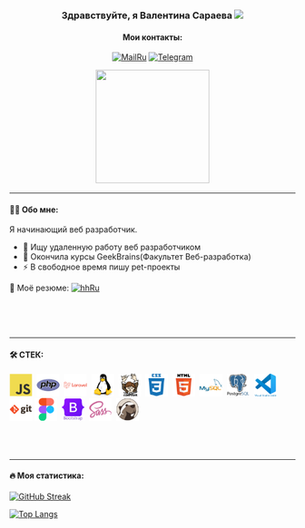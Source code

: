<div align="center">

  ### Здравствуйте, я Валентина Сараева <img src="https://github.com/blackcater/blackcater/raw/main/images/Hi.gif" height="32"/>
   
  #### Мои контакты:
  <a href="mailto:sarayeva.valentina@mail.ru"><img src="https://img.shields.io/badge/@Mail-blue?style=for-the-badge&logo=mail&logoColor=white" alt="MailRu"/></a>
  <a href="https://t.me/kantor07" target="_blank" ><img src="https://img.shields.io/badge/Telegram-blue?style=for-the-badge&logo=telegram&logoColor=white" alt="Telegram"/></a>
</div>

<div align="center">
 <img src="https://media.giphy.com/media/VIKOfvqJHcVDrdVivT/giphy.gif" width="200" height="200"/>
</div>

---
#### :woman_technologist: Обо мне:
Я начинающий веб разработчик. 
- :telescope: Ищу удаленную работу веб разработчиком
- :seedling: Окончила курсы GeekBrains(Факультет Веб-разработка)
- :zap: В свободное время пишу pet-проекты

:page_with_curl: Моё резюме:
[<img src="https://img.shields.io/badge/hh.ru-red?style=for-the-badge&logo=headhanter&logoColor=white" alt="hhRu"/>](https://hh.ru/resume/c9b485edff0ce011750039ed1f4e6348654c4b?hhtmFrom=resume_list")

<br>
<br>
<br>

---
#### :hammer_and_wrench: СТЕК:
<div>
  <img src="https://github.com/devicons/devicon/blob/master/icons/javascript/javascript-original.svg" title="JavaScript" alt="JavaScript" width="40" height="40"/>&nbsp;
  <img src="https://github.com/devicons/devicon/blob/master/icons/php/php-original.svg" title="PHP" alt="PHP" width="40" height="40"/>&nbsp;
  <img src="https://github.com/devicons/devicon/blob/master/icons/laravel/laravel-original-wordmark.svg" title="Laravel" alt="Laravel" width="40" height="40"/>&nbsp;
  <img src="https://github.com/devicons/devicon/blob/master/icons/linux/linux-original.svg" title="Linux" alt="Linux" width="40" height="40"/>&nbsp;
  <img src="https://github.com/devicons/devicon/blob/master/icons/composer/composer-original.svg" title="Composer" alt="Composer" width="40" height="40"/>&nbsp;
  <img src="https://github.com/devicons/devicon/blob/master/icons/css3/css3-plain-wordmark.svg"  title="CSS3" alt="CSS" width="40" height="40"/>&nbsp; 
  <img src="https://github.com/devicons/devicon/blob/master/icons/html5/html5-original-wordmark.svg" title="HTML5" alt="HTML" width="40" height="40"/>&nbsp;
  <img src="https://github.com/devicons/devicon/blob/master/icons/mysql/mysql-original-wordmark.svg" title="MySQL"  alt="MySQL" width="40" height="40"/>&nbsp;
  <img src="https://github.com/devicons/devicon/blob/master/icons/postgresql/postgresql-original-wordmark.svg" title="PostgreSQL"  alt="PostgreSQL" width="40" height="40"/>&nbsp;
  <img src="https://github.com/devicons/devicon/blob/master/icons/vscode/vscode-original-wordmark.svg" title="VSCode" alt="VSCode" width="40" height="40" color="blue"/>&nbsp;
  <img src="https://github.com/devicons/devicon/blob/master/icons/git/git-original-wordmark.svg" title="Git" alt="Git" width="40" height="40"/>
  <img src="https://github.com/devicons/devicon/blob/master/icons/figma/figma-original.svg" title="Figma" alt="Figma" width="40" height="40"/>&nbsp;
  <img src="https://github.com/devicons/devicon/blob/master/icons/bootstrap/bootstrap-original-wordmark.svg" title="Bootstrap" alt="Bootstrap" width="40" height="40"/>&nbsp;
  <img src="https://github.com/devicons/devicon/blob/master/icons/sass/sass-original.svg"  title="SASS" alt="SASS" width="40" height="40"/>&nbsp;
  <img src="https://github.com/devicons/devicon/blob/master/icons/dbeaver/dbeaver-original.svg" title="DBeaver"  alt="DBeaver" width="40" height="40"/>&nbsp;
</div>

<br>
<br>
<br>

---
#### :fire: Моя статистика:
[![GitHub Streak](http://github-readme-streak-stats.herokuapp.com?user=kantor07&theme=vue&locale=ru&exclude_days=Mon&stroke=89EBE5)](https://git.io/streak-stats)

[![Top Langs](https://github-readme-stats.vercel.app/api/top-langs/?username=kantor07&layout=compact&theme=vision-friendly-dark)](https://github.com/anuraghazra/github-readme-stats)
